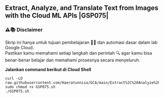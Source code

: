 **Extract, Analyze, and Translate Text from Images with the Cloud ML APIs |GSP075|**
---
### ⚠️📚 Disclaimer

Skrip ini hanya untuk tujuan pembelajaran 🧑‍🎓 dan automasi dasar dalam lab Google Cloud.  
Pastikan kamu memahami setiap langkah dan perintah 🔍 agar kamu bisa benar-benar belajar dan memahami prosesnya secara menyeluruh.

**Jalankan command berikut di Cloud Shell**
```
curl -LO raw.githubusercontent.com/Haeratunnisa/GCA/main/Extract%2C%20Analyze%2C%20and%20Translate%20Text%20from%20Images%20with%20the%20Cloud%20ML%20APIs/GSP075.sh
sudo chmod +x GSP075.sh
./GSP075.sh
